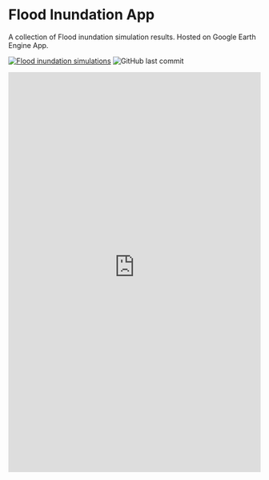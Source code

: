 # Flood Inundation App
A collection of Flood inundation simulation results. Hosted on Google Earth Engine App.

[![Flood inundation simulations](https://img.shields.io/badge/-Google%20Earth%20Engine-blue)](https://chrimerss.users.earthengine.app/view/floodcollections)
![GitHub last commit](https://img.shields.io/github/last-commit/chrimerss/FloodInundationApp)


<iframe width="100%" height="800" frameborder="0" src="https://chrimerss.users.earthengine.app/view/floodcollections" allowfullscreen webkitallowfullscreen mozallowfullscreen oallowfullscreen msallowfullscreen></iframe>
